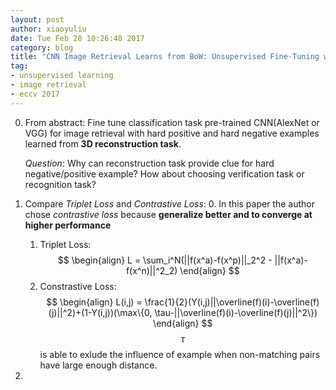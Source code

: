 ```yaml
---
layout: post
author: xiaoyuliu
date: Tue Feb 28 10:26:48 2017
category: blog
title: "CNN Image Retrieval Learns from BoW: Unsupervised Fine-Tuning with Hard Examples-Notes"
tag:
- unsupervised learning
- image retrieval
- eccv 2017
---
```


0. From abstract: Fine tune classification task pre-trained CNN(AlexNet or VGG) for image retrieval with hard positive and hard negative examples learned from **3D reconstruction task**.

    <span class="evidence">*Question*</span>: Why can reconstruction task provide clue for hard negative/positive example? How about choosing verification task or recognition task?


1. Compare *Triplet Loss* and *Contrastive Loss*:
    0. In this paper the author chose *contrastive loss* because **generalize better and to converge at higher performance**
    1. Triplet Loss:
        $$
        \begin{align}
        L = \sum_i^N(||f(x^a)-f(x^p)||_2^2 - ||f(x^a)-f(x^n)||^2_2)
        \end{align}
        $$
    2. Constrastive Loss:
        $$
        \begin{align}
        L(i,j) = \frac{1}{2}(Y(i,j)||\overline(f)(i)-\overline(f)(j)||^2)+(1-Y(i,j))(\max\{0, \tau-||\overline(f)(i)-\overline(f)(j)||^2\})
        \end{align}
        $$
        $$\tau$$ is able to exlude the influence of example when non-matching pairs have large enough distance.
2. 










